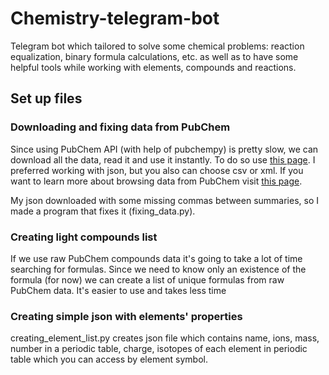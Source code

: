 # Chemistry-telegram-bot
Telegram bot which tailored to solve some chemical problems: reaction equalization, binary formula calculations, etc. as well as to have some helpful tools while working with elements, compounds and reactions.

## Set up files
### Downloading and fixing data from PubChem
Since using PubChem API (with help of pubchempy) is pretty slow, we can download all the data, read it and use it instantly. 
To do so use [this page](https://pubchem.ncbi.nlm.nih.gov/#input_type=list&query=ezzeRYRh4d3W9-PuYZaqxdgrRUszrmEhGwR6bQAVaGwADFQ&collection=compound&alias=PubChem%3A%20PubChem%20Compound%20TOC%3A%20Record%20Description). I preferred working with json, but you also can choose csv or xml. If you want to learn more about browsing data from PubChem visit [this page](https://pubchem.ncbi.nlm.nih.gov/classification/).

My json downloaded with some missing commas between summaries, so I made a program that fixes it (fixing_data.py).

### Creating light compounds list
If we use raw PubChem compounds data it's going to take a lot of time searching for formulas. Since we need to know only an existence of the formula (for now) we can create a list of unique formulas from raw PubChem data. It's easier to use and takes less time 
### Creating simple json with elements' properties
creating_element_list.py creates json file which contains name, ions, mass, number in a periodic table, charge, isotopes of each element in periodic table which you can access by element symbol.

